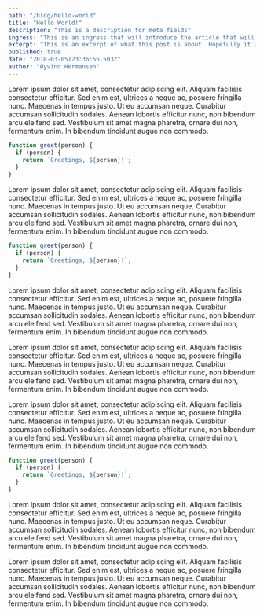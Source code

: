 ```yaml
---
path: "/blog/hello-world"
title: "Hello World!"
description: "This is a description for meta fields"
ingress: "This is an ingress that will introduce the article that will show below"
excerpt: "This is an excerpt of what this post is about. Hopefully it will make some sense."
published: true
date: "2018-03-05T23:36:56.503Z"
author: "Øyvind Hermansen"
---
```


Lorem ipsum dolor sit amet, consectetur adipiscing elit. Aliquam facilisis consectetur efficitur. Sed enim est, ultrices a neque ac, posuere fringilla nunc. Maecenas in tempus justo. Ut eu accumsan neque. Curabitur accumsan sollicitudin sodales. Aenean lobortis efficitur nunc, non bibendum arcu eleifend sed. Vestibulum sit amet magna pharetra, ornare dui non, fermentum enim. In bibendum tincidunt augue non commodo.

```js
function greet(person) {
  if (person) {
    return `Greetings, ${person}!`;
  }
}
```

Lorem ipsum dolor sit amet, consectetur adipiscing elit. Aliquam facilisis consectetur efficitur. Sed enim est, ultrices a neque ac, posuere fringilla nunc. Maecenas in tempus justo. Ut eu accumsan neque. Curabitur accumsan sollicitudin sodales. Aenean lobortis efficitur nunc, non bibendum arcu eleifend sed. Vestibulum sit amet magna pharetra, ornare dui non, fermentum enim. In bibendum tincidunt augue non commodo.

```js
function greet(person) {
  if (person) {
    return `Greetings, ${person}!`;
  }
}
```

Lorem ipsum dolor sit amet, consectetur adipiscing elit. Aliquam facilisis consectetur efficitur. Sed enim est, ultrices a neque ac, posuere fringilla nunc. Maecenas in tempus justo. Ut eu accumsan neque. Curabitur accumsan sollicitudin sodales. Aenean lobortis efficitur nunc, non bibendum arcu eleifend sed. Vestibulum sit amet magna pharetra, ornare dui non, fermentum enim. In bibendum tincidunt augue non commodo.

Lorem ipsum dolor sit amet, consectetur adipiscing elit. Aliquam facilisis consectetur efficitur. Sed enim est, ultrices a neque ac, posuere fringilla nunc. Maecenas in tempus justo. Ut eu accumsan neque. Curabitur accumsan sollicitudin sodales. Aenean lobortis efficitur nunc, non bibendum arcu eleifend sed. Vestibulum sit amet magna pharetra, ornare dui non, fermentum enim. In bibendum tincidunt augue non commodo.

Lorem ipsum dolor sit amet, consectetur adipiscing elit. Aliquam facilisis consectetur efficitur. Sed enim est, ultrices a neque ac, posuere fringilla nunc. Maecenas in tempus justo. Ut eu accumsan neque. Curabitur accumsan sollicitudin sodales. Aenean lobortis efficitur nunc, non bibendum arcu eleifend sed. Vestibulum sit amet magna pharetra, ornare dui non, fermentum enim. In bibendum tincidunt augue non commodo.

```js
function greet(person) {
  if (person) {
    return `Greetings, ${person}!`;
  }
}
```

Lorem ipsum dolor sit amet, consectetur adipiscing elit. Aliquam facilisis consectetur efficitur. Sed enim est, ultrices a neque ac, posuere fringilla nunc. Maecenas in tempus justo. Ut eu accumsan neque. Curabitur accumsan sollicitudin sodales. Aenean lobortis efficitur nunc, non bibendum arcu eleifend sed. Vestibulum sit amet magna pharetra, ornare dui non, fermentum enim. In bibendum tincidunt augue non commodo.

Lorem ipsum dolor sit amet, consectetur adipiscing elit. Aliquam facilisis consectetur efficitur. Sed enim est, ultrices a neque ac, posuere fringilla nunc. Maecenas in tempus justo. Ut eu accumsan neque. Curabitur accumsan sollicitudin sodales. Aenean lobortis efficitur nunc, non bibendum arcu eleifend sed. Vestibulum sit amet magna pharetra, ornare dui non, fermentum enim. In bibendum tincidunt augue non commodo.
